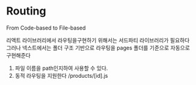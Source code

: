 # Routing

From Code-based to File-based

리액트 라이브러리에서 라우팅을구현하기 위해서는 서드파티 라이브러리가 필요하다
그러나 넥스트에서는 폴더 구조 기반으로 라우팅을 pages 폴더를 기준으로 자동으로 구현해준다

1. 파일 이름을 path인지하여 사용할 수 있다.
2. 동적 라우팅을 지원한다 /products/[id].js
